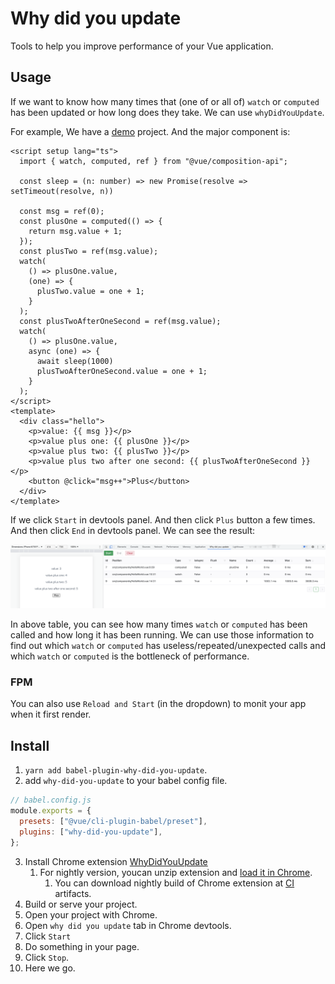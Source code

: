 # Why did you update

Tools to help you improve performance of your Vue application.

## Usage

If we want to know how many times that (one of or all of) `watch` or `computed` has been updated or how long does they take. We can use `whyDidYouUpdate`.


For example, We have a [demo](./packages/babel-plugin-why-did-you-update/tests/demo) project. And the major component is:
```vue
<script setup lang="ts">
  import { watch, computed, ref } from "@vue/composition-api";

  const sleep = (n: number) => new Promise(resolve => setTimeout(resolve, n))

  const msg = ref(0);
  const plusOne = computed(() => {
    return msg.value + 1;
  });
  const plusTwo = ref(msg.value);
  watch(
    () => plusOne.value,
    (one) => {
      plusTwo.value = one + 1;
    }
  );
  const plusTwoAfterOneSecond = ref(msg.value);
  watch(
    () => plusOne.value,
    async (one) => {
      await sleep(1000)
      plusTwoAfterOneSecond.value = one + 1;
    }
  );
</script>
<template>
  <div class="hello">
    <p>value: {{ msg }}</p>
    <p>value plus one: {{ plusOne }}</p>
    <p>value plus two: {{ plusTwo }}</p>
    <p>value plus two after one second: {{ plusTwoAfterOneSecond }}</p>
    <button @click="msg++">Plus</button>
  </div>
</template>
```

If we click `Start` in devtools panel. And then click `Plus` button a few times. And then click `End` in devtools panel. We can see the result:

![overview](./docs/overview.png)

In above table, you can see how many times `watch` or `computed` has been called and how long it has been running. We can use those information to find out which `watch` or `computed` has useless/repeated/unexpected calls and which `watch` or `computed` is the bottleneck of performance.

### FPM

You can also use `Reload and Start` (in the dropdown) to monit your app when it first render.

## Install

1. `yarn add babel-plugin-why-did-you-update`.
2. add `why-did-you-update` to your babel config file.
```js
// babel.config.js
module.exports = {
  presets: ["@vue/cli-plugin-babel/preset"],
  plugins: ["why-did-you-update"],
};
```
3. Install Chrome extension [WhyDidYouUpdate](https://chrome.google.com/webstore/detail/why-did-you-update-extens/lkajnbciogljakpdeohonigkppjjkpio)
    1. For nightly version, youcan unzip extension and [load it in Chrome](https://developer.chrome.com/docs/extensions/mv3/getstarted/#unpacked). 
        1. You can download nightly build of Chrome extension at [CI](https://github.com/kwai-explore/why-did-you-update/actions/workflows/gated.yml) artifacts.
4. Build or serve your project.
5. Open your project with Chrome.
6. Open `why did you update` tab in Chrome devtools.
7. Click `Start`
8. Do something in your page.
9. Click `Stop`.
10. Here we go.